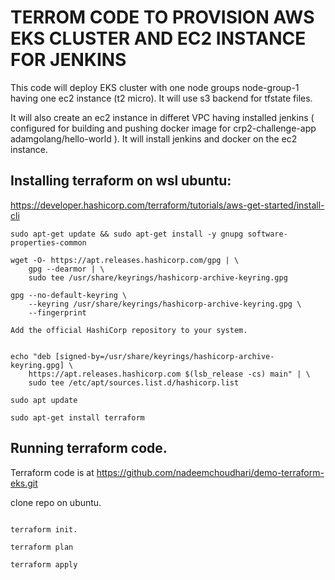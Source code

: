 

# TERROM CODE TO PROVISION AWS EKS CLUSTER AND EC2 INSTANCE FOR JENKINS 

This code will deploy EKS cluster with one node groups node-group-1 having one ec2 instance (t2 micro). It will use s3 backend for tfstate files. 

It will also create an ec2 instance in differet VPC having installed jenkins ( configured for building and pushing docker image for crp2-challenge-app adamgolang/hello-world ). It will install jenkins and docker on the ec2 instance.



## Installing terraform on wsl ubuntu: 



https://developer.hashicorp.com/terraform/tutorials/aws-get-started/install-cli

```
sudo apt-get update && sudo apt-get install -y gnupg software-properties-common

wget -O- https://apt.releases.hashicorp.com/gpg | \
    gpg --dearmor | \
    sudo tee /usr/share/keyrings/hashicorp-archive-keyring.gpg

gpg --no-default-keyring \
    --keyring /usr/share/keyrings/hashicorp-archive-keyring.gpg \
    --fingerprint

Add the official HashiCorp repository to your system. 


echo "deb [signed-by=/usr/share/keyrings/hashicorp-archive-keyring.gpg] \
    https://apt.releases.hashicorp.com $(lsb_release -cs) main" | \
    sudo tee /etc/apt/sources.list.d/hashicorp.list

sudo apt update

sudo apt-get install terraform

```

## Running terraform code. 



Terraform code is at https://github.com/nadeemchoudhari/demo-terraform-eks.git

clone repo on ubuntu.

```

terraform init.

terraform plan

terraform apply

```
